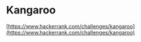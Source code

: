 # Kangaroo
[https://www.hackerrank.com/challenges/kangaroo](https://www.hackerrank.com/challenges/kangaroo)